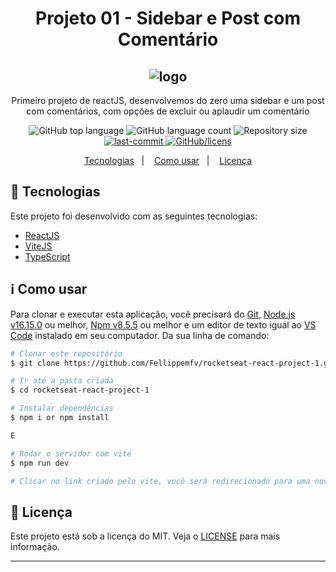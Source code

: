 <h1 align="center"> Projeto 01 - Sidebar e Post com Comentário</h1>
<h2 align="center">
  <img alt="logo" title="logo" src="https://user-images.githubusercontent.com/67835741/195967611-736e0cb2-3027-47b3-ad7f-b8096dab7814.png" />
</h2>

<p align="center">
    Primeiro projeto de reactJS, desenvolvemos do zero uma sidebar e um post com comentários, com opções de excluir ou aplaudir um comentário
</p>

<p align="center">
  <img alt="GitHub top language" src="https://img.shields.io/github/languages/top/Fellippemfv/rocketseat-react-challange-1">

  <img alt="GitHub language count" src="https://img.shields.io/github/languages/count/Fellippemfv/rocketseat-react-challange-1">

  <img alt="Repository size" src="https://img.shields.io/github/repo-size/Fellippemfv/rocketseat-react-challange-1?color=yellow">
  
  <a href="https://github.com/Fellippemfv/rocketseat-react-challange-1/commits/master">
  	<img alt="last-commit" src="https://img.shields.io/github/last-commit/Fellippemfv/rocketseat-react-challange-1">
  </a>

  <a href="https://github.com/Fellippemfv/rocketseat-react-challange-1/blob/master/LICENSE">
  	<img alt="GitHub/licens" src="https://img.shields.io/github/license/Fellippemfv/rocketseat-react-challange-1">
  </a>

</p>

<p align="center">
  <a href="#rocket-tecnologias">Tecnologias</a>&nbsp;&nbsp;&nbsp;|&nbsp;&nbsp;&nbsp;
  <a href="#information_source-como-usar">Como usar</a>&nbsp;&nbsp;&nbsp;|&nbsp;&nbsp;&nbsp;
  <a href="#memo-licença">Licença</a>
</p>

## :rocket: Tecnologias

Este projeto foi desenvolvido com as seguintes tecnologias:

-  [ReactJS](https://pt-br.reactjs.org)
-  [ViteJS](https://vitejs.dev)
-  [TypeScript](https://www.typescriptlang.org)

## :information_source: Como usar

Para clonar e executar esta aplicação, você precisará do [Git](https://git-scm.com), [Node.js v16.15.0](https://nodejs.org/en/) ou melhor, [Npm v8.5.5](https://www.npmjs.com/) ou melhor e um editor de texto igual ao [VS Code](https://code.visualstudio.com/) instalado em seu computador. Da sua linha de comando:

```bash
# Clonar este repositório
$ git clone https://github.com/Fellippemfv/rocketseat-react-project-1.git

# Ir até a pasta criada
$ cd rocketseat-react-project-1

# Instalar dependências
$ npm i or npm install

E

# Rodar o servidor com vite
$ npm run dev

# Clicar no link criado pelo vite, você será redirecionado para uma nova aba no navegador padrão

```


## :memo: Licença
Este projeto está sob a licença do MIT. Veja o [LICENSE](https://github.com/Fellippemfv/rocketseat-react-challange-1/blob/master/LICENSE.md) para mais informação.

---